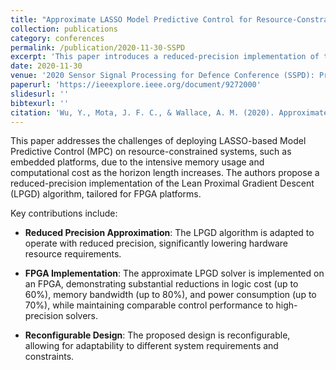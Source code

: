```yaml
---
title: "Approximate LASSO Model Predictive Control for Resource-Constrained Systems"
collection: publications
category: conferences
permalink: /publication/2020-11-30-SSPD
excerpt: 'This paper introduces a reduced-precision implementation of the Lean Proximal Gradient Descent (LPGD) algorithm for LASSO-based Model Predictive Control (MPC), demonstrating significant reductions in logic cost, memory bandwidth, and power consumption on FPGA platforms.'
date: 2020-11-30
venue: '2020 Sensor Signal Processing for Defence Conference (SSPD): Proceedings'
paperurl: 'https://ieeexplore.ieee.org/document/9272000'
slidesurl: ''
bibtexurl: ''
citation: 'Wu, Y., Mota, J. F. C., & Wallace, A. M. (2020). Approximate LASSO Model Predictive Control for Resource-Constrained Systems. In *Proceedings of the 2020 Sensor Signal Processing for Defence Conference (SSPD)*. IEEE. https://doi.org/10.1109/SSPD47486.2020.9272000'
---
```


This paper addresses the challenges of deploying LASSO-based Model Predictive Control (MPC) on resource-constrained systems, such as embedded platforms, due to the intensive memory usage and computational cost as the horizon length increases. The authors propose a reduced-precision implementation of the Lean Proximal Gradient Descent (LPGD) algorithm, tailored for FPGA platforms.

Key contributions include:

- **Reduced Precision Approximation**: The LPGD algorithm is adapted to operate with reduced precision, significantly lowering hardware resource requirements.

- **FPGA Implementation**: The approximate LPGD solver is implemented on an FPGA, demonstrating substantial reductions in logic cost (up to 60%), memory bandwidth (up to 80%), and power consumption (up to 70%), while maintaining comparable control performance to high-precision solvers.

- **Reconfigurable Design**: The proposed design is reconfigurable, allowing for adaptability to different system requirements and constraints.
